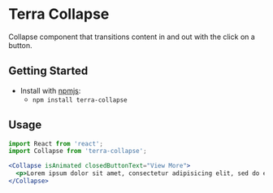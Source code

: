 # Terra Collapse

Collapse component that transitions content in and out with the click on a button.

## Getting Started

- Install with [npmjs](https://www.npmjs.com):
  - `npm install terra-collapse`

## Usage

```jsx
import React from 'react';
import Collapse from 'terra-collapse';

<Collapse isAnimated closedButtonText="View More">
  <p>Lorem ipsum dolor sit amet, consectetur adipisicing elit, sed do eiusmod tempor incididunt ut labore et dolore magna aliqua.</p>
</Collapse>
```
